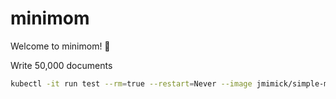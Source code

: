 # minimom
Welcome to minimom! 🤩


Write 50,000 documents

```bash
kubectl -it run test --rm=true --restart=Never --image jmimick/simple-mongodb-connection-tester "mongodb+srv://demo-mongodb-svc.mongodb.svc.cluster.local/test?ssl=false" 50000
```
